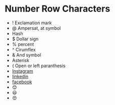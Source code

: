 # Number Row Characters
- ! Exclamation mark
- @ Ampersat, at symbol
-  Hash
- $ Dollar sign
-  % percent
- ^ Cirumflex
-  & And symbol
-   Asterisk
-  ( Open or left paranthesis
- [Instagram](https://www.instagram.com/)
- [linkedin](https://ca.linkedin.com/)
- [facebook](https://www.facebook.com/)
- :blush:
-  :smiley:
-  :heart_eyes:

